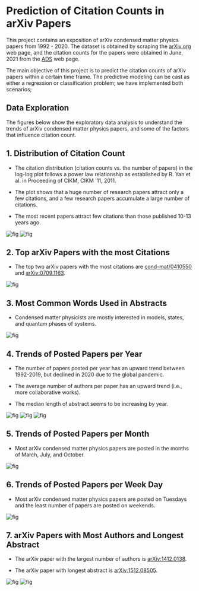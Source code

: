 # Prediction of Citation Counts in arXiv Papers
This project contains an exposition of arXiv condensed matter physics papers from 1992 - 2020. The dataset is obtained by scraping the [arXiv.org](https://arxiv.org) web page, and the citation counts for the papers were obtained in June, 2021 from the [ADS](https://ui.adsabs.harvard.edu) web page. 

The main objective of this project is to predict the citation counts of arXiv papers within a certain time frame. The predictive modeling can be cast as either a regression or classification problem; we have implemented both scenarios;

## Data Exploration

The figures below show the exploratory data analysis to understand the trends of arXiv condensed matter physics papers, and some of the factors that influence citation count. 

## 1. Distribution of Citation Count

 - The citation distribution (citation counts vs. the number of papers) in the log-log plot follows a power law relationship as established by R. Yan et al. in Proceeding of CIKM, CIKM '11, 2011.
 
 - The plot shows that a huge number of research papers attract only a few citations, and a few research papers accumulate a large number of citations.
 
 - The most recent papers attract few citations than those published 10-13 years ago.

![fig](images/fig5a.png)
![fig](images/fig5c.png)

## 2. Top arXiv Papers with the most Citations

- The top two arXiv papers with the most citations are [cond-mat/0410550](https://arxiv.org/abs/cond-mat/0410550) and [arXiv:0709.1163](https://arxiv.org/abs/0709.1163).

![fig](images/fig5d.png)

## 3. Most Common Words Used in Abstracts

- Condensed matter physicists are mostly interested in models, states, and quantum phases of systems.

![fig](images/fig1a.png)

## 4. Trends of Posted Papers per Year

- The number of papers posted per year has an upward trend between 1992-2019, but declined in 2020 due to the global pandemic.

- The average number of authors per paper has an upward trend (i.e., more collaborative works).

- The median length of abstract seems to be increasing by year.


![fig](images/fig4c.png)
![fig](images/fig4b.png)
![fig](images/fig4e.png)

## 5. Trends of Posted Papers per Month

- Most arXiv condensed matter physics papers are posted in the months of March, July, and October.

![fig](images/fig3a.png)

## 6. Trends of Posted Papers per Week Day

- Most arXiv condensed matter physics papers are posted on Tuesdays and the least number of papers are posted on weekends.

![fig](images/fig2a.png)

## 7. arXiv Papers with Most Authors and Longest Abstract

- The arXiv paper with the largest number of authors is [arXiv:1412.0138](https://arxiv.org/abs/1412.0138).

- The arXiv paper with longest abstract is [arXiv:1512.08505](https://arxiv.org/abs/1512.08505).

![fig](images/fig2b.png)
![fig](images/fig2c.png)